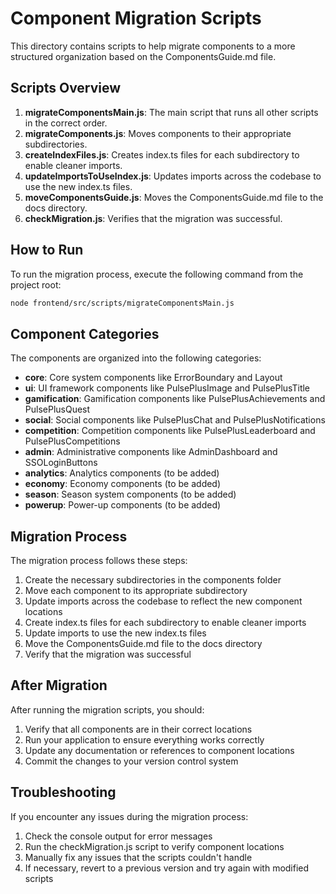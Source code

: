 # Component Migration Scripts

This directory contains scripts to help migrate components to a more structured organization based on the ComponentsGuide.md file.

## Scripts Overview

1. **migrateComponentsMain.js**: The main script that runs all other scripts in the correct order.
2. **migrateComponents.js**: Moves components to their appropriate subdirectories.
3. **createIndexFiles.js**: Creates index.ts files for each subdirectory to enable cleaner imports.
4. **updateImportsToUseIndex.js**: Updates imports across the codebase to use the new index.ts files.
5. **moveComponentsGuide.js**: Moves the ComponentsGuide.md file to the docs directory.
6. **checkMigration.js**: Verifies that the migration was successful.

## How to Run

To run the migration process, execute the following command from the project root:

```bash
node frontend/src/scripts/migrateComponentsMain.js
```

## Component Categories

The components are organized into the following categories:

- **core**: Core system components like ErrorBoundary and Layout
- **ui**: UI framework components like PulsePlusImage and PulsePlusTitle
- **gamification**: Gamification components like PulsePlusAchievements and PulsePlusQuest
- **social**: Social components like PulsePlusChat and PulsePlusNotifications
- **competition**: Competition components like PulsePlusLeaderboard and PulsePlusCompetitions
- **admin**: Administrative components like AdminDashboard and SSOLoginButtons
- **analytics**: Analytics components (to be added)
- **economy**: Economy components (to be added)
- **season**: Season system components (to be added)
- **powerup**: Power-up components (to be added)

## Migration Process

The migration process follows these steps:

1. Create the necessary subdirectories in the components folder
2. Move each component to its appropriate subdirectory
3. Update imports across the codebase to reflect the new component locations
4. Create index.ts files for each subdirectory to enable cleaner imports
5. Update imports to use the new index.ts files
6. Move the ComponentsGuide.md file to the docs directory
7. Verify that the migration was successful

## After Migration

After running the migration scripts, you should:

1. Verify that all components are in their correct locations
2. Run your application to ensure everything works correctly
3. Update any documentation or references to component locations
4. Commit the changes to your version control system

## Troubleshooting

If you encounter any issues during the migration process:

1. Check the console output for error messages
2. Run the checkMigration.js script to verify component locations
3. Manually fix any issues that the scripts couldn't handle
4. If necessary, revert to a previous version and try again with modified scripts 